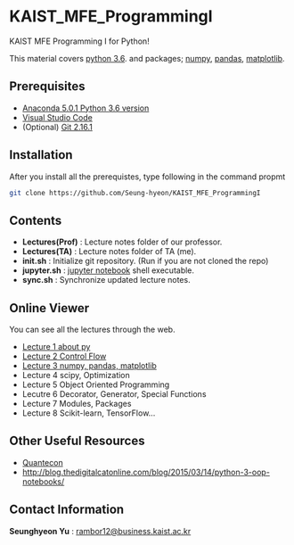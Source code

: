 # KAIST_MFE_ProgrammingI
KAIST MFE Programming I for Python!

This material covers [python 3.6](https://www.python.org/downloads/). and packages; [numpy](http://www.numpy.org/), [pandas](https://pandas.pydata.org/), [matplotlib](https://matplotlib.org/).

## Prerequisites

* [Anaconda 5.0.1 Python 3.6 version](https://www.anaconda.com/download/)
* [Visual Studio Code](https://code.visualstudio.com/download)
* (Optional) [Git 2.16.1](https://git-scm.com/downloads)

## Installation
 After you install all the prerequistes, type following in the command propmt
```bash
git clone https://github.com/Seung-hyeon/KAIST_MFE_ProgrammingI
```

## Contents
* **Lectures(Prof)** : Lecture notes folder of our professor.
* **Lectures(TA)** : Lecture notes folder of TA (me).
* **init.sh** : Initialize git repository. (Run if you are not cloned the repo)
* **jupyter.sh** : [jupyter notebook](http://jupyter.org/) shell executable.
* **sync.sh** : Synchronize updated lecture notes.

## Online Viewer
 You can see all the lectures through the web.

* [Lecture 1 about py](http://nbviewer.jupyter.org/gist/Seung-hyeon/7f7d7ec454223c24e8d27ad27e33359d)
* [Lecture 2 Control Flow](http://nbviewer.jupyter.org/gist/Seung-hyeon/55c51309d5dd38d9272cb2feb17580e1)
* [Lecture 3 numpy, pandas, matplotlib](http://nbviewer.jupyter.org/gist/Seung-hyeon/1dd7ce8ae45e2b140ff8af55914ec2e1)
* Lecture 4 scipy, Optimization
* Lecture 5 Object Oriented Programming
* Lecutre 6 Decorator, Generator, Special Functions
* Lecture 7 Modules, Packages
* Lecture 8 Scikit-learn, TensorFlow...

## Other Useful Resources
* [Quantecon](https://lectures.quantecon.org/)
* http://blog.thedigitalcatonline.com/blog/2015/03/14/python-3-oop-notebooks/

## Contact Information

**Seunghyeon Yu** : rambor12@business.kaist.ac.kr